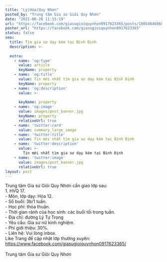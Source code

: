 ```yaml
---
title: "Lý|Hóa|Quy Nhơn"
posted_by: "Trung tâm Gia sư Giỏi Quy Nhơn"
date: "2021-06-20 11:15:19"
url: "https://facebook.com/giasugioiquynhon0917623365/posts/1005464686858858"
poster_url: "https://facebook.com/giasugioiquynhon0917623365"
status: false
seo:
  title: Tìm gia sư dạy kèm tại Bình Định
  description: >-
    
  extra:
    - name: 'og:type'
      value: article
      keyName: property
    - name: 'og:title'
      value: Tin mới nhất tìm gia sư dạy kèm tại Bình Định
      keyName: property
    - name: 'og:description'
      value: >-
        
      keyName: property
    - name: 'og:image'
      value: images/post_banner.jpg
      keyName: property
      relativeUrl: true
    - name: 'twitter:card'
      value: summary_large_image
    - name: 'twitter:title'
      value: Tin mới nhất tìm gia sư dạy kèm tại Bình Định
    - name: 'twitter:description'
      value: >-
        Tin mới nhất tìm gia sư dạy kèm tại Bình Định
    - name: 'twitter:image'
      value: images/post_banner.jpg
      relativeUrl: true
layout: post
---
```

Trung tâm Gia sư Giỏi Quy Nhơn cần giao lớp sau:<br>1. HVQ 17.<br>- Môn, lớp dạy: Hóa 12.<br>- Số buổi: 3b/1 tuần.<br>- Học phí: thỏa thuận.<br>- Thời gian rảnh của học sinh: các buổi tối trong tuần.<br>- Địa chỉ: đường Lý Tự Trọng<br>- Yêu cầu: Gia sư nữ kinh nghiệm.<br>- Phí giới thiệu: 30%.<br>- Liên hệ: Vui lòng inbox.<br>Like Trang để cập nhật lớp thường xuyên: https://www.facebook.com/giasugioiquynhon0917623365/<br><br>Trung tâm Gia sư Giỏi Quy Nhơn
